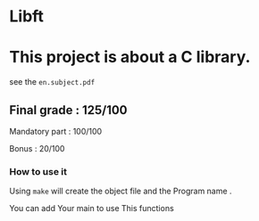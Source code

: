 # Libft
# This project is about a C library.
  see the ``en.subject.pdf``
## Final grade : 125/100

Mandatory part : 100/100

Bonus : 20/100

### How to use it

Using ``make`` will create the object file  and the Program name .

You can add Your main to use This functions
